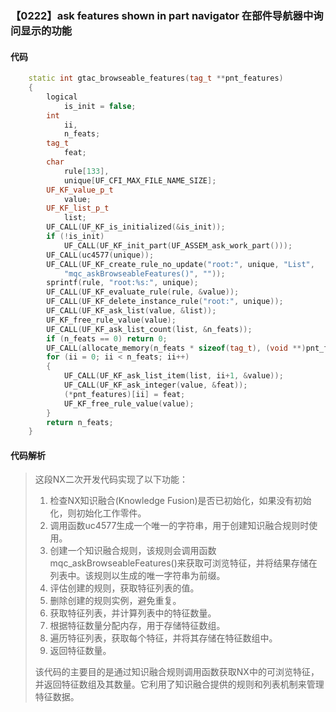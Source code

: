 ### 【0222】ask features shown in part navigator 在部件导航器中询问显示的功能

#### 代码

```cpp
    static int gtac_browseable_features(tag_t **pnt_features)  
    {  
        logical  
            is_init = false;  
        int  
            ii,  
            n_feats;  
        tag_t  
            feat;  
        char  
            rule[133],  
            unique[UF_CFI_MAX_FILE_NAME_SIZE];  
        UF_KF_value_p_t  
            value;  
        UF_KF_list_p_t  
            list;  
        UF_CALL(UF_KF_is_initialized(&is_init));  
        if (!is_init)  
            UF_CALL(UF_KF_init_part(UF_ASSEM_ask_work_part()));  
        UF_CALL(uc4577(unique));  
        UF_CALL(UF_KF_create_rule_no_update("root:", unique, "List",  
            "mqc_askBrowseableFeatures()", ""));  
        sprintf(rule, "root:%s:", unique);  
        UF_CALL(UF_KF_evaluate_rule(rule, &value));  
        UF_CALL(UF_KF_delete_instance_rule("root:", unique));  
        UF_CALL(UF_KF_ask_list(value, &list));  
        UF_KF_free_rule_value(value);  
        UF_CALL(UF_KF_ask_list_count(list, &n_feats));  
        if (n_feats == 0) return 0;  
        UF_CALL(allocate_memory(n_feats * sizeof(tag_t), (void **)pnt_features));  
        for (ii = 0; ii < n_feats; ii++)  
        {  
            UF_CALL(UF_KF_ask_list_item(list, ii+1, &value));  
            UF_CALL(UF_KF_ask_integer(value, &feat));  
            (*pnt_features)[ii] = feat;  
            UF_KF_free_rule_value(value);  
        }  
        return n_feats;  
    }

```

#### 代码解析

> 这段NX二次开发代码实现了以下功能：
>
> 1. 检查NX知识融合(Knowledge Fusion)是否已初始化，如果没有初始化，则初始化工作零件。
> 2. 调用函数uc4577生成一个唯一的字符串，用于创建知识融合规则时使用。
> 3. 创建一个知识融合规则，该规则会调用函数mqc_askBrowseableFeatures()来获取可浏览特征，并将结果存储在列表中。该规则以生成的唯一字符串为前缀。
> 4. 评估创建的规则，获取特征列表的值。
> 5. 删除创建的规则实例，避免重复。
> 6. 获取特征列表，并计算列表中的特征数量。
> 7. 根据特征数量分配内存，用于存储特征数组。
> 8. 遍历特征列表，获取每个特征，并将其存储在特征数组中。
> 9. 返回特征数量。
>
> 该代码的主要目的是通过知识融合规则调用函数获取NX中的可浏览特征，并返回特征数组及其数量。它利用了知识融合提供的规则和列表机制来管理特征数据。
>
